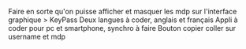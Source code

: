Faire en sorte qu'on puisse afficher et masquer les mdp sur l'interface graphique > KeyPass
Deux langues à coder, anglais et français
Appli à coder pour pc et smartphone, synchro à faire
Bouton copier coller sur username et mdp